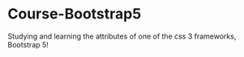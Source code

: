 # Course-Bootstrap5

Studying and learning the attributes of one of the css 3 frameworks, Bootstrap 5!
